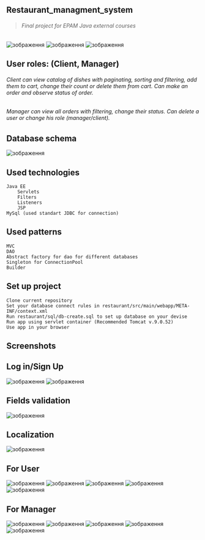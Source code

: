 ## Restaurant_managment_system
>###### Final project for EPAM Java external courses


![зображення](https://user-images.githubusercontent.com/85941909/206445186-5708a50e-992b-4a0d-897e-b10e48fce7da.png)
![зображення](https://user-images.githubusercontent.com/85941909/206445361-cc1ad514-bd82-4502-a1be-42b84c56228a.png)
![зображення](https://user-images.githubusercontent.com/85941909/206445897-79381cbb-8827-4ca3-b1e4-f1409ef29ee0.png)

## User roles: (Client, Manager)

   ###### Client can view catalog of dishes with paginating, sorting and filtering, add them to cart, change their count or delete them from cart. Can make an order and observe status of order.
   ###### Manager can view all orders with filtering, change their status. Can delete a user or change his role (manager/client).
   
   
   
## Database schema

![зображення](https://user-images.githubusercontent.com/85941909/206448501-1467e4af-e092-446e-a3f4-9e961a505d29.png)


## Used technologies


    Java EE
        Servlets
        Filters
        Listeners
        JSP
    MySql (used standart JDBC for connection)
    
## Used patterns

    MVC
    DAO
    Abstract factory for dao for different databases
    Singleton for ConnectionPool
    Builder
    
    
## Set up project

    Clone current repository
    Set your database connect rules in restaurant/src/main/webapp/META-INF/context.xml
    Run restaurant/sql/db-create.sql to set up database on your devise
    Run app using servlet container (Recommended Tomcat v.9.0.52)
    Use app in your browser
    
 ## Screenshots
 
 ## Log in/Sign Up 
 
 ![зображення](https://user-images.githubusercontent.com/85941909/206449963-fba1c579-74b8-4603-92ef-9c223fb7e5e8.png)
 ![зображення](https://user-images.githubusercontent.com/85941909/206451608-067b48ae-5383-420c-b1bd-3fdb5eed474f.png)

## Fields validation

![зображення](https://user-images.githubusercontent.com/85941909/206450077-f2cb73a9-cbd5-4bab-a92b-7948b3226d2a.png)

## Localization

![зображення](https://user-images.githubusercontent.com/85941909/206450171-4dd83a86-16bc-43d0-9215-f5866392218d.png)


   ## For User
 
![зображення](https://user-images.githubusercontent.com/85941909/209664832-eb70ff9e-e95e-4668-a43d-3056592f11c4.png)
![зображення](https://user-images.githubusercontent.com/85941909/206450470-41c83f9e-8241-440e-84e3-0eb5a4e006bd.png)
![зображення](https://user-images.githubusercontent.com/85941909/206450583-30766ef4-706a-4053-a200-6ecc34075616.png)
![зображення](https://user-images.githubusercontent.com/85941909/206450689-5dec80d5-f199-445b-be21-7dc23db9dca1.png)
![зображення](https://user-images.githubusercontent.com/85941909/206451166-fd35b3a3-1e40-4f3f-95df-00766e3e0cf4.png)


## For Manager
![зображення](https://user-images.githubusercontent.com/85941909/209664685-31811b29-7a92-4d33-87f4-64c77d62b75b.png)
![зображення](https://user-images.githubusercontent.com/85941909/206450867-19d0755a-7cb5-4106-a27e-e19488af3d70.png)
![зображення](https://user-images.githubusercontent.com/85941909/206450922-84e18e2e-8802-434f-8026-f9aafc4ad3b6.png)
![зображення](https://user-images.githubusercontent.com/85941909/206451024-3b4ac1dc-40c6-42bf-879b-5524d6dbe4aa.png)
![зображення](https://user-images.githubusercontent.com/85941909/206451744-7bba8042-ff92-4527-b93b-8a0c5c38d379.png)

